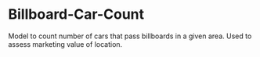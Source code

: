 # Billboard-Car-Count
Model to count number of cars that pass billboards in a given area. Used to assess marketing value of location.
